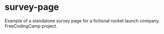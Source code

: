 # survey-page
Example of a standalone survey page for a fictional rocket launch company. FreeCodingCamp project.
